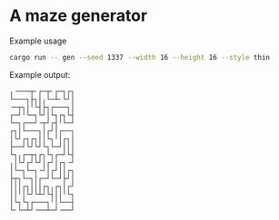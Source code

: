 # A maze generator

Example usage

```bash
cargo run -- gen --seed 1337 --width 16 --height 16 --style thin
```

Example output:

```text
╷╶───┬╴┌─┬╴┌─┐┌┐
└───┐├┐│╷└─┴╴└┘│
╶─┬┐│╵└┤├┐┌───┐│
┌─┘╵└─┐└┘│└┐┌┐└┤
└─┐┌──┘╶┬┘┌┤╵└─┘
┌┐│└───┐│┌┘│┌──┐
│└┘┌┐┌┐││└┐╵│┌┐│
├──┘└┘└┘└┐└─┘│││
└┐╷┌─┬┐┌┐└┐┌─┘└┤
╷│└┘┌┘└┘│┌┘│┌┐╶┘
│└─┐└─┐╶┘│┌┘││┌┐
├┬┐└─┐│┌─┘└─┘├┘│
│││┌┐│││┌┐╷┌┐│┌┘
││╵│└┘└┴┘└┤││╵└┐
│└┐└┐┌───┐╵│└──┤
└╴└─┴┘╶──┴─┘╶──┘
```
